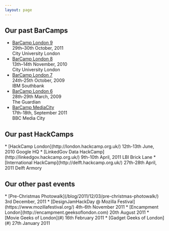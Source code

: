 ```yaml
---
layout: page
---
```


## Our past BarCamps

<div class='events' markdown="1">

* [BarCamp London 9](http://nine.barcamplondon.org)  
  29th–30th October, 2011  
  City University London
* [BarCamp London 8](http://eight.barcamplondon.org)  
  13th–14th November, 2010  
  City University London
* [BarCamp London 7](http://seven.barcamplondon.org)  
  24th-25th October, 2009  
  IBM Southbank
* [BarCamp London 6](http://six.barcamplondon.org)  
  28th-29th March, 2009  
  The Guardian
* [BarCamp MediaCity](http://barcampmediacity.co.uk)  
  17th-18th, September 2011  
  BBC Media City

</div>

## Our past HackCamps

<div class='events' markdown='1'>
* [HackCamp London](http://london.hackcamp.org.uk/)  
  12th-13th June, 2010  
  Google HQ
* [LinkedGov Data HackCamp](http://linkedgov.hackcamp.org.uk/)  
  9th-10th April, 2011  
  LBI Brick Lane
* [International HackCamp](http://delft.hackcamp.org.uk/)  
  27th-28th April, 2011  
  Delft Armory
</div>


## Our other past events

<div class='events' markdown='1'>
* [Pre-Christmas Photowalk](/blog/2011/12/03/pre-christmas-photowalk/)  
  3rd December, 2011
* [DesignJamHackDay @ Mozilla Festival](https://www.mozillafestival.org/)  
  4th-6th November 2011
* [Encampment London](http://encampment.geeksoflondon.com)  
  20th August 2011
* [Movie Geeks of London](#)  
  16th February 2011
* [Gadget Geeks of London](#)  
  27th January 2011
</div>
